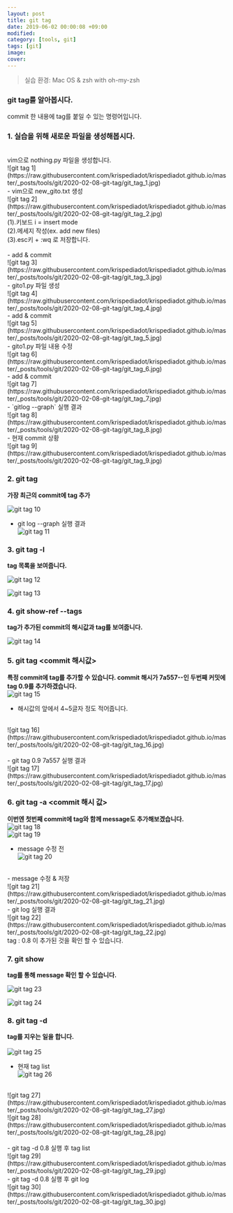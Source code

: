 ```yaml
---
layout: post
title: git tag
date: 2019-06-02 00:00:08 +09:00
modified: 
category: [tools, git]
tags: [git]
image: 
cover: 
---
```


>실습 환경: Mac OS & zsh with oh-my-zsh

### git tag를 알아봅시다. <br>

 commit 한 내용에 tag를 붙일 수 있는 명령어입니다.  <br>

### 1. 실습을 위해 새로운 파일을 생성해봅시다. <br>
<br>
vim으로 nothing.py 파일을 생성합니다.
<br>
![git tag 1](https://raw.githubusercontent.com/krispediadot/krispediadot.github.io/master/_posts/tools/git/2020-02-08-git-tag/git_tag_1.jpg)
<br>
- vim으로 new_gito.txt 생성
<br>
![git tag 2](https://raw.githubusercontent.com/krispediadot/krispediadot.github.io/master/_posts/tools/git/2020-02-08-git-tag/git_tag_2.jpg)
<br>
(1).키보드 i = insert mode<br>
(2).메세지 작성(ex. add new files)<br>
(3).esc키 + :wq 로 저장합니다. <br>
<br>
- add & commit
<br>
![git tag 3](https://raw.githubusercontent.com/krispediadot/krispediadot.github.io/master/_posts/tools/git/2020-02-08-git-tag/git_tag_3.jpg)
<br>
- gito1.py 파일 생성
<br>
![git tag 4](https://raw.githubusercontent.com/krispediadot/krispediadot.github.io/master/_posts/tools/git/2020-02-08-git-tag/git_tag_4.jpg)
<br>
- add & commit
<br>
![git tag 5](https://raw.githubusercontent.com/krispediadot/krispediadot.github.io/master/_posts/tools/git/2020-02-08-git-tag/git_tag_5.jpg)
<br>
- gito1.py 파일 내용 수정
<br>
![git tag 6](https://raw.githubusercontent.com/krispediadot/krispediadot.github.io/master/_posts/tools/git/2020-02-08-git-tag/git_tag_6.jpg)
<br>
- add & commit
<br>
![git tag 7](https://raw.githubusercontent.com/krispediadot/krispediadot.github.io/master/_posts/tools/git/2020-02-08-git-tag/git_tag_7.jpg)
<br>
- `gitlog --graph` 실행 결과
<br>
![git tag 8](https://raw.githubusercontent.com/krispediadot/krispediadot.github.io/master/_posts/tools/git/2020-02-08-git-tag/git_tag_8.jpg)
<br>
- 현재 commit 상황
<br>
![git tag 9](https://raw.githubusercontent.com/krispediadot/krispediadot.github.io/master/_posts/tools/git/2020-02-08-git-tag/git_tag_9.jpg)

### 2. git tag <tag> <br>
  **가장 최근의 commit에 tag 추가**

  ![git tag 10](https://raw.githubusercontent.com/krispediadot/krispediadot.github.io/master/_posts/tools/git/2020-02-08-git-tag/git_tag_10.jpg)

  - git log --graph 실행 결과<br>
  ![git tag 11](https://raw.githubusercontent.com/krispediadot/krispediadot.github.io/master/_posts/tools/git/2020-02-08-git-tag/git_tag_11.jpg)

### 3. git tag -l <br>
  **tag 목록을 보여줍니다.**

  ![git tag 12](https://raw.githubusercontent.com/krispediadot/krispediadot.github.io/master/_posts/tools/git/2020-02-08-git-tag/git_tag_12.jpg)

  ![git tag 13](https://raw.githubusercontent.com/krispediadot/krispediadot.github.io/master/_posts/tools/git/2020-02-08-git-tag/git_tag_13.jpg)

### 4. git show-ref --tags <br>
  **tag가 추가된 commit의 해시값과 tag를 보여줍니다.**

  ![git tag 14](https://raw.githubusercontent.com/krispediadot/krispediadot.github.io/master/_posts/tools/git/2020-02-08-git-tag/git_tag_14.jpg)

### 5. git tag <tag> <commit 해시값>
**특정 commit에 tag를 추가할 수 있습니다. commit 해시가 7a557--인 두번째 커밋에 tag 0.9를 추가하겠습니다.**
<br>
![git tag 15](https://raw.githubusercontent.com/krispediadot/krispediadot.github.io/master/_posts/tools/git/2020-02-08-git-tag/git_tag_15.jpg)
<br>
- 해시값의 앞에서 4~5글자 정도 적어줍니다.<br>
<br>
![git tag 16](https://raw.githubusercontent.com/krispediadot/krispediadot.github.io/master/_posts/tools/git/2020-02-08-git-tag/git_tag_16.jpg)
<br><br>
- git tag 0.9 7a557 실행 결과<br>
![git tag 17](https://raw.githubusercontent.com/krispediadot/krispediadot.github.io/master/_posts/tools/git/2020-02-08-git-tag/git_tag_17.jpg)

### 6. git tag -a <tag> <commit 해시 값>
**이번엔 첫번째 commit에 tag와 함께 message도 추가해보겠습니다.**
<br>
![git tag 18](https://raw.githubusercontent.com/krispediadot/krispediadot.github.io/master/_posts/tools/git/2020-02-08-git-tag/git_tag_18.jpg)
<br>
![git tag 19](https://raw.githubusercontent.com/krispediadot/krispediadot.github.io/master/_posts/tools/git/2020-02-08-git-tag/git_tag_19.jpg)
<br>
- message 수정 전<br>
![git tag 20](https://raw.githubusercontent.com/krispediadot/krispediadot.github.io/master/_posts/tools/git/2020-02-08-git-tag/git_tag_20.jpg)
<br>
- message 수정 & 저장<br>
![git tag 21](https://raw.githubusercontent.com/krispediadot/krispediadot.github.io/master/_posts/tools/git/2020-02-08-git-tag/git_tag_21.jpg)
<br>
- git log 실행 결과<br>
![git tag 22](https://raw.githubusercontent.com/krispediadot/krispediadot.github.io/master/_posts/tools/git/2020-02-08-git-tag/git_tag_22.jpg)
<br>
tag : 0.8 이 추가된 것을 확인 할 수 있습니다.<br>

### 7. git show <tag>
  **tag를 통해 message 확인 할 수 있습니다.**

  ![git tag 23](https://raw.githubusercontent.com/krispediadot/krispediadot.github.io/master/_posts/tools/git/2020-02-08-git-tag/git_tag_23.jpg)

  ![git tag 24](https://raw.githubusercontent.com/krispediadot/krispediadot.github.io/master/_posts/tools/git/2020-02-08-git-tag/git_tag_24.jpg)

### 8. git tag -d <tag>
**tag를 지우는 일을 합니다.**
<br><br>
![git tag 25](https://raw.githubusercontent.com/krispediadot/krispediadot.github.io/master/_posts/tools/git/2020-02-08-git-tag/git_tag_25.jpg)
<br>
- 현재 tag list<br>
![git tag 26](https://raw.githubusercontent.com/krispediadot/krispediadot.github.io/master/_posts/tools/git/2020-02-08-git-tag/git_tag_26.jpg)
<br>
![git tag 27](https://raw.githubusercontent.com/krispediadot/krispediadot.github.io/master/_posts/tools/git/2020-02-08-git-tag/git_tag_27.jpg)
<br>
![git tag 28](https://raw.githubusercontent.com/krispediadot/krispediadot.github.io/master/_posts/tools/git/2020-02-08-git-tag/git_tag_28.jpg)
<br><br>
- git tag -d 0.8 실행 후 tag list<br>
![git tag 29](https://raw.githubusercontent.com/krispediadot/krispediadot.github.io/master/_posts/tools/git/2020-02-08-git-tag/git_tag_29.jpg)
<br>
- git tag -d 0.8 실행 후 git log<br>
![git tag 30](https://raw.githubusercontent.com/krispediadot/krispediadot.github.io/master/_posts/tools/git/2020-02-08-git-tag/git_tag_30.jpg)